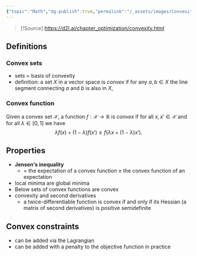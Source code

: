 ```yaml
---
{"topic":"Math","dg-publish":true,"permalink":"/_assets/images/Convexity/","dgPassFrontmatter":true,"noteIcon":""}
---
```


>[!Source]
>https://d2l.ai/chapter_optimization/convexity.html
## Definitions
### Convex sets
- sets = basis of convexity
- definition: a set $X$ in a vector space is *convex* if for any $a, b \in X$ the line segment connecting $a$ and $b$ is also in $X$,

### Convex function
Given a convex set $\mathcal{X}$, a function $f: \mathcal{X} \to \mathbb{R}$ is *convex* if for all $x, x' \in \mathcal{X}$ and for all $\lambda \in [0, 1]$ we have
$$\lambda f(x) + (1-\lambda) f(x') \geq f(\lambda x + (1-\lambda) x').$$

## Properties
- **Jensen's inequality**
	- = the expectation of a convex function $\geq$ the convex function of an expectation
- local minima are global minima
- Below sets of convex functions are convex
- convexity and second derivatives
	- a twice-differentiable function is convex if and only if its Hessian (a matrix of second derivatives) is positive semidefinite

## Convex constraints
- can be added via the Lagrangian
- can be added with a penalty to the objective function in practice